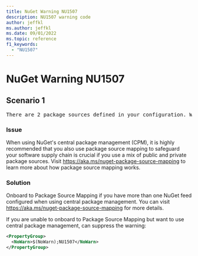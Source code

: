 ```yaml
---
title: NuGet Warning NU1507
description: NU1507 warning code
author: jeffkl
ms.author: jeffkl
ms.date: 09/01/2022
ms.topic: reference
f1_keywords: 
  - "NU1507"
---
```


# NuGet Warning NU1507

## Scenario 1

<pre>There are 2 package sources defined in your configuration. When using central package management, please map your package sources with package source mapping (https://aka.ms/nuget-package-source-mapping) or specify a single package source. The following sources are defined: https://api.nuget.org/v3/index.json,  https://contoso.myget.org/F/development/.</pre>

### Issue

When using NuGet's central package management (CPM), it is highly recommended that you also use package source mapping to safeguard your software supply chain is crucial if you use a mix of public and private package sources.  Visit https://aka.ms/nuget-package-source-mapping to learn more about how package source mapping works.

### Solution

Onboard to Package Source Mapping if you have more than one NuGet feed configured when using central package management.  You can visit https://aka.ms/nuget-package-source-mapping for more details.

If you are unable to onboard to Package Source Mapping but want to use central package management, can suppress the warning:

```xml
<PropertyGroup>
  <NoWarn>$(NoWarn);NU1507</NoWarn>
</PropertyGroup>
```
